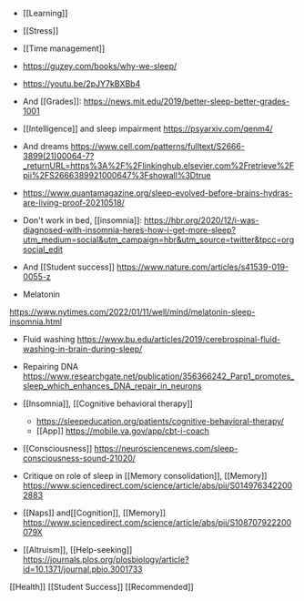  - [[Learning]]
  - [[Stress]]
  - [[Time management]]

  - https://guzey.com/books/why-we-sleep/

  - https://youtu.be/2pJY7kBXBb4

  - And [[Grades]]:
    https://news.mit.edu/2019/better-sleep-better-grades-1001

  - [[Intelligence]] and sleep impairment
    https://psyarxiv.com/qenm4/

  - And dreams
    https://www.cell.com/patterns/fulltext/S2666-3899(21)00064-7?_returnURL=https%3A%2F%2Flinkinghub.elsevier.com%2Fretrieve%2Fpii%2FS2666389921000647%3Fshowall%3Dtrue
  - https://www.quantamagazine.org/sleep-evolved-before-brains-hydras-are-living-proof-20210518/

  - Don't work in bed, [[insomnia]]:
    https://hbr.org/2020/12/i-was-diagnosed-with-insomnia-heres-how-i-get-more-sleep?utm_medium=social&utm_campaign=hbr&utm_source=twitter&tpcc=orgsocial_edit

  - And [[Student success]]
    https://www.nature.com/articles/s41539-019-0055-z

  - Melatonin

https://www.nytimes.com/2022/01/11/well/mind/melatonin-sleep-insomnia.html

  - Fluid washing
    https://www.bu.edu/articles/2019/cerebrospinal-fluid-washing-in-brain-during-sleep/

  - Repairing DNA
    https://www.researchgate.net/publication/356366242_Parp1_promotes_sleep_which_enhances_DNA_repair_in_neurons

  - [[Insomnia]],  [[Cognitive behavioral therapy]]
      - https://sleepeducation.org/patients/cognitive-behavioral-therapy/
      - [[App]] https://mobile.va.gov/app/cbt-i-coach

  - [[Consciousness]]
    https://neurosciencenews.com/sleep-consciousness-sound-21020/

  - Critique on role of sleep in  [[Memory consolidation]],
    [[Memory]]
    https://www.sciencedirect.com/science/article/abs/pii/S0149763422002883

  - [[Naps]] and[[Cognition]],
    [[Memory]]
    https://www.sciencedirect.com/science/article/abs/pii/S108707922200079X

  - [[Altruism]],
    [[Help-seeking]]
    https://journals.plos.org/plosbiology/article?id=10.1371/journal.pbio.3001733

[[Health]] [[Student Success]]
[[Recommended]]